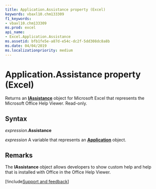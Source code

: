 ```yaml
---
title: Application.Assistance property (Excel)
keywords: vbaxl10.chm133309
f1_keywords:
- vbaxl10.chm133309
ms.prod: excel
api_name:
- Excel.Application.Assistance
ms.assetid: bfb1fe5e-a87d-e54c-dc2f-5dd308dc8a8b
ms.date: 04/04/2019
ms.localizationpriority: medium
---
```



# Application.Assistance property (Excel)

Returns an **[IAssistance](Office.IAssistance.md)** object for Microsoft Excel that represents the Microsoft Office Help Viewer. Read-only.


## Syntax

_expression_.**Assistance**

_expression_ A variable that represents an **[Application](Excel.Application(object).md)** object.


## Remarks

The **IAssistance** object allows developers to show custom help and help that is installed with Office in the Office Help Viewer.




[!include[Support and feedback](~/includes/feedback-boilerplate.md)]